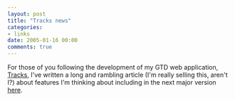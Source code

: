 ```yaml
---
layout: post
title: "Tracks news"
categories:
- links
date: 2005-01-16 00:00
comments: true
---
```


<p>For those of you following the development of my GTD web application, <a href="http://www.rousette.org.uk/projects/">Tracks</a>, I've written a long and rambling article (I'm really selling this, aren't I?) about features I'm thinking about including in the next major version <a href="http://www.rousette.org.uk/projects/article/13/the-road-to-tracks-11">here</a>.</p>


